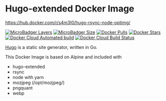 # Hugo-extended Docker Image

https://hub.docker.com/r/s4m3l0/hugo-rsync-node-optimg/


[![MicroBadger Layers](https://img.shields.io/microbadger/layers/s4m3l0/hugo-rsync-node-optimg.svg)](https://img.shields.io/microbadger/layers/s4m3l0/hugo-rsync-node-optimg)
[![MicroBadger Size](https://img.shields.io/microbadger/image-size/s4m3l0/hugo-rsync-node-optimg.svg)](https://img.shields.io/microbadger/image-size/s4m3l0/hugo-extended-docker)
[![Docker Pulls](https://img.shields.io/docker/pulls/s4m3l0/hugo-rsync-node-optimg.svg)](https://store.docker.com/community/images/s4m3l0/hugo-rsync-node-optimg)
[![Docker Stars](https://img.shields.io/docker/stars/s4m3l0/hugo-rsync-node-optimg.svg)](https://img.shields.io/docker/stars/s4m3l0/hugo-rsync-node-optimg)
[![Docker Cloud Automated build](https://img.shields.io/docker/cloud/automated/s4m3l0/hugo-rsync-node-optimg.svg)](https://img.shields.io/docker/cloud/automated/s4m3l0/hugo-rsync-node-optimg)
[![Docker Cloud Build Status](https://img.shields.io/docker/cloud/build/s4m3l0/hugo-rsync-node-optimg.svg)](https://img.shields.io/docker/cloud/build/s4m3l0/hugo-rsync-node-optimg)

[Hugo](https://gohugo.io/) is a static site generator, written in Go.

This Docker Image is based on Alpine and included with
- hugo-extended
- rsync
- node with yarn
- mozjpeg (/opt/mozjpeg/)
- pngquant
- webp
